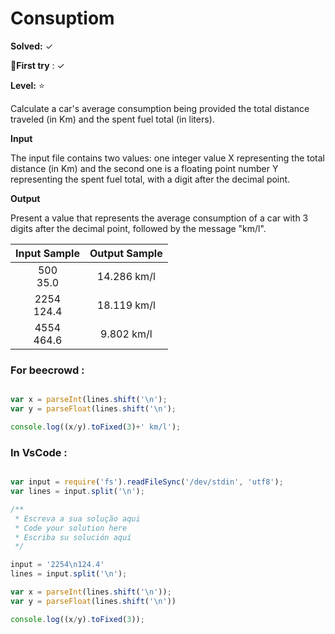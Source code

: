 # Consuptiom

**Solved:** ✓ 

**🎯First try** : ✓

**Level:** :star:

Calculate a car's average consumption being provided the total distance traveled (in Km) and the spent fuel total (in liters).

**Input**

The input file contains two values: one integer value X representing the total distance (in Km) and the second one is a floating point number Y representing the spent fuel total, with a digit after the decimal point.

**Output**

Present a value that represents the average consumption of a car with 3 digits after the decimal point, followed by the message "km/l".

| Input Sample |	Output Sample |
|:--:|:--:|
| 500 <br> 35.0 | 14.286 km/l |
| 2254 <br> 124.4 | 18.119 km/l |
| 4554 <br> 464.6 | 9.802 km/l |

### For beecrowd :

```javascript 

var x = parseInt(lines.shift('\n');
var y = parseFloat(lines.shift('\n');

console.log((x/y).toFixed(3)+' km/l');

```

### In VsCode :

```javascript 

var input = require('fs').readFileSync('/dev/stdin', 'utf8');
var lines = input.split('\n');

/**
 * Escreva a sua solução aqui
 * Code your solution here
 * Escriba su solución aquí
 */

input = '2254\n124.4'
lines = input.split('\n');

var x = parseInt(lines.shift('\n'));
var y = parseFloat(lines.shift('\n'))

console.log((x/y).toFixed(3));

```
